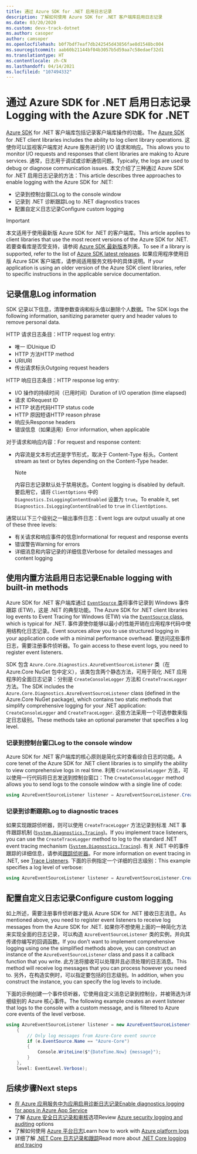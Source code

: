 ```yaml
---
title: 通过 Azure SDK for .NET 启用日志记录
description: 了解如何使用 Azure SDK for .NET 客户端库启用日志记录
ms.date: 03/20/2020
ms.custom: devx-track-dotnet
ms.author: casoper
author: camsoper
ms.openlocfilehash: b0f7bdf7eaf7db242545d43856fae8d1548bc004
ms.sourcegitcommit: aab60b21144bf04b3057b5d59aa7c58edaef32d1
ms.translationtype: HT
ms.contentlocale: zh-CN
ms.lasthandoff: 04/14/2021
ms.locfileid: "107494332"
---
```

# <a name="logging-with-the-azure-sdk-for-net"></a><span data-ttu-id="ba36b-103">通过 Azure SDK for .NET 启用日志记录</span><span class="sxs-lookup"><span data-stu-id="ba36b-103">Logging with the Azure SDK for .NET</span></span>

<span data-ttu-id="ba36b-104">[Azure SDK](https://azure.microsoft.com/downloads/) for .NET 客户端库包括记录客户端库操作的功能。</span><span class="sxs-lookup"><span data-stu-id="ba36b-104">The [Azure SDK](https://azure.microsoft.com/downloads/) for .NET client libraries includes the ability to log client library operations.</span></span> <span data-ttu-id="ba36b-105">这使你可以监视客户端库对 Azure 服务进行的 I/O 请求和响应。</span><span class="sxs-lookup"><span data-stu-id="ba36b-105">This allows you to monitor I/O requests and responses that client libraries are making to Azure services.</span></span> <span data-ttu-id="ba36b-106">通常，日志用于调试或诊断通信问题。</span><span class="sxs-lookup"><span data-stu-id="ba36b-106">Typically, the logs are used to debug or diagnose communication issues.</span></span> <span data-ttu-id="ba36b-107">本文介绍了三种通过 Azure SDK for .NET 启用日志记录的方法：</span><span class="sxs-lookup"><span data-stu-id="ba36b-107">This article describes three approaches to enable logging with the Azure SDK for .NET:</span></span>

- <span data-ttu-id="ba36b-108">记录到控制台窗口</span><span class="sxs-lookup"><span data-stu-id="ba36b-108">Log to the console window</span></span>
- <span data-ttu-id="ba36b-109">记录到 .NET 诊断跟踪</span><span class="sxs-lookup"><span data-stu-id="ba36b-109">Log to .NET diagnostics traces</span></span>
- <span data-ttu-id="ba36b-110">配置自定义日志记录</span><span class="sxs-lookup"><span data-stu-id="ba36b-110">Configure custom logging</span></span>

> [!IMPORTANT]
> <span data-ttu-id="ba36b-111">本文适用于使用最新版 Azure SDK for .NET 的客户端库。</span><span class="sxs-lookup"><span data-stu-id="ba36b-111">This article applies to client libraries that use the most recent versions of the Azure SDK for .NET.</span></span> <span data-ttu-id="ba36b-112">若要查看库是否受支持，请参阅 [Azure SDK 最新版本](https://azure.github.io/azure-sdk/releases/latest/index.html)列表。</span><span class="sxs-lookup"><span data-stu-id="ba36b-112">To see if a library is supported, refer to the list of [Azure SDK latest releases](https://azure.github.io/azure-sdk/releases/latest/index.html).</span></span> <span data-ttu-id="ba36b-113">如果应用程序使用旧版 Azure SDK 客户端库，请参阅适用服务文档中的具体说明。</span><span class="sxs-lookup"><span data-stu-id="ba36b-113">If your application is using an older version of the Azure SDK client libraries, refer to specific instructions in the applicable service documentation.</span></span>

## <a name="log-information"></a><span data-ttu-id="ba36b-114">记录信息</span><span class="sxs-lookup"><span data-stu-id="ba36b-114">Log information</span></span>

<span data-ttu-id="ba36b-115">SDK 记录以下信息，清理参数查询和标头值以删除个人数据。</span><span class="sxs-lookup"><span data-stu-id="ba36b-115">The SDK logs the following information, sanitizing parameter query and header values to remove personal data.</span></span>

<span data-ttu-id="ba36b-116">HTTP 请求日志条目：</span><span class="sxs-lookup"><span data-stu-id="ba36b-116">HTTP request log entry:</span></span>

- <span data-ttu-id="ba36b-117">唯一 ID</span><span class="sxs-lookup"><span data-stu-id="ba36b-117">Unique ID</span></span>
- <span data-ttu-id="ba36b-118">HTTP 方法</span><span class="sxs-lookup"><span data-stu-id="ba36b-118">HTTP method</span></span>
- <span data-ttu-id="ba36b-119">URI</span><span class="sxs-lookup"><span data-stu-id="ba36b-119">URI</span></span>
- <span data-ttu-id="ba36b-120">传出请求标头</span><span class="sxs-lookup"><span data-stu-id="ba36b-120">Outgoing request headers</span></span>

<span data-ttu-id="ba36b-121">HTTP 响应日志条目：</span><span class="sxs-lookup"><span data-stu-id="ba36b-121">HTTP response log entry:</span></span>

- <span data-ttu-id="ba36b-122">I/O 操作的持续时间（已用时间）</span><span class="sxs-lookup"><span data-stu-id="ba36b-122">Duration of I/O operation (time elapsed)</span></span>
- <span data-ttu-id="ba36b-123">请求 ID</span><span class="sxs-lookup"><span data-stu-id="ba36b-123">Request ID</span></span>
- <span data-ttu-id="ba36b-124">HTTP 状态代码</span><span class="sxs-lookup"><span data-stu-id="ba36b-124">HTTP status code</span></span>
- <span data-ttu-id="ba36b-125">HTTP 原因短语</span><span class="sxs-lookup"><span data-stu-id="ba36b-125">HTTP reason phrase</span></span>
- <span data-ttu-id="ba36b-126">响应头</span><span class="sxs-lookup"><span data-stu-id="ba36b-126">Response headers</span></span>
- <span data-ttu-id="ba36b-127">错误信息（如果适用）</span><span class="sxs-lookup"><span data-stu-id="ba36b-127">Error information, when applicable</span></span>

<span data-ttu-id="ba36b-128">对于请求和响应内容：</span><span class="sxs-lookup"><span data-stu-id="ba36b-128">For request and response content:</span></span>

- <span data-ttu-id="ba36b-129">内容流是文本形式还是字节形式，取决于 Content-Type 标头。</span><span class="sxs-lookup"><span data-stu-id="ba36b-129">Content stream as text or bytes depending on the Content-Type header.</span></span>
     > [!NOTE]
     > <span data-ttu-id="ba36b-130">内容日志记录默认处于禁用状态。</span><span class="sxs-lookup"><span data-stu-id="ba36b-130">Content logging is disabled by default.</span></span> <span data-ttu-id="ba36b-131">要启用它，请将 `ClientOptions` 中的 `Diagnostics.IsLoggingContentEnabled` 设置为 `true`。</span><span class="sxs-lookup"><span data-stu-id="ba36b-131">To enable it, set `Diagnostics.IsLoggingContentEnabled` to `true` in `ClientOptions`.</span></span>

<span data-ttu-id="ba36b-132">通常以以下三个级别之一输出事件日志：</span><span class="sxs-lookup"><span data-stu-id="ba36b-132">Event logs are output usually at one of these three levels:</span></span>

- <span data-ttu-id="ba36b-133">有关请求和响应事件的信息</span><span class="sxs-lookup"><span data-stu-id="ba36b-133">Informational for request and response events</span></span>
- <span data-ttu-id="ba36b-134">错误警告</span><span class="sxs-lookup"><span data-stu-id="ba36b-134">Warning for errors</span></span>
- <span data-ttu-id="ba36b-135">详细消息和内容记录的详细信息</span><span class="sxs-lookup"><span data-stu-id="ba36b-135">Verbose for detailed messages and content logging</span></span>

## <a name="enable-logging-with-built-in-methods"></a><span data-ttu-id="ba36b-136">使用内置方法启用日志记录</span><span class="sxs-lookup"><span data-stu-id="ba36b-136">Enable logging with built-in methods</span></span>

<span data-ttu-id="ba36b-137">Azure SDK for .NET 客户端库通过 [`EventSource` 类](/dotnet/api/system.diagnostics.tracing.eventsource)将事件记录到 Windows 事件跟踪 (ETW)，这是 .NET 的典型功能。</span><span class="sxs-lookup"><span data-stu-id="ba36b-137">The Azure SDK for .NET client libraries log events to Event Tracing for Windows (ETW) via the [`EventSource` class](/dotnet/api/system.diagnostics.tracing.eventsource), which is typical for .NET.</span></span> <span data-ttu-id="ba36b-138">事件源使你能够以最小的性能开销在应用程序代码中使用结构化日志记录。</span><span class="sxs-lookup"><span data-stu-id="ba36b-138">Event sources allow you to use structured logging in your application code with a minimal performance overhead.</span></span> <span data-ttu-id="ba36b-139">要访问这些事件日志，需要注册事件侦听器。</span><span class="sxs-lookup"><span data-stu-id="ba36b-139">To gain access to these event logs, you need to register event listeners.</span></span>

<span data-ttu-id="ba36b-140">SDK 包含 `Azure.Core.Diagnostics.AzureEventSourceListener` 类（在 Azure.Core NuGet 包中定义），该类包含两个静态方法，可用于简化 .NET 应用程序的全面日志记录：分别是 `CreateConsoleLogger` 方法和 `CreateTraceLogger` 方法。</span><span class="sxs-lookup"><span data-stu-id="ba36b-140">The SDK includes the `Azure.Core.Diagnostics.AzureEventSourceListener` class (defined in the Azure.Core NuGet package), which contains two static methods that simplify comprehensive logging for your .NET application: `CreateConsoleLogger` and `CreateTraceLogger`.</span></span> <span data-ttu-id="ba36b-141">这些方法采用一个可选参数来指定日志级别。</span><span class="sxs-lookup"><span data-stu-id="ba36b-141">These methods take an optional parameter that specifies a log level.</span></span>

### <a name="log-to-the-console-window"></a><span data-ttu-id="ba36b-142">记录到控制台窗口</span><span class="sxs-lookup"><span data-stu-id="ba36b-142">Log to the console window</span></span>

<span data-ttu-id="ba36b-143">Azure SDK for .NET 客户端库的核心原则是简化实时查看综合日志的功能。</span><span class="sxs-lookup"><span data-stu-id="ba36b-143">A core tenet of the Azure SDK for .NET client libraries is to simplify the ability to view comprehensive logs in real time.</span></span> <span data-ttu-id="ba36b-144">利用 `CreateConsoleLogger` 方法，可以使用一行代码将日志发送到控制台窗口：</span><span class="sxs-lookup"><span data-stu-id="ba36b-144">The `CreateConsoleLogger` method allows you to send logs to the console window with a single line of code:</span></span>

```csharp
using AzureEventSourceListener listener = AzureEventSourceListener.CreateConsoleLogger();
```

### <a name="log-to-diagnostic-traces"></a><span data-ttu-id="ba36b-145">记录到诊断跟踪</span><span class="sxs-lookup"><span data-stu-id="ba36b-145">Log to diagnostic traces</span></span>

<span data-ttu-id="ba36b-146">如果实现跟踪侦听器，则可以使用 `CreateTraceLogger` 方法记录到标准 .NET 事件跟踪机制 ([`System.Diagnostics.Tracing`](/dotnet/api/system.diagnostics.tracing))。</span><span class="sxs-lookup"><span data-stu-id="ba36b-146">If you implement trace listeners, you can use the `CreateTraceLogger` method to log to the standard .NET event tracing mechanism ([`System.Diagnostics.Tracing`](/dotnet/api/system.diagnostics.tracing)).</span></span> <span data-ttu-id="ba36b-147">有关 .NET 中的事件跟踪的详细信息，请参阅[跟踪侦听器](../framework/debug-trace-profile/trace-listeners.md)。</span><span class="sxs-lookup"><span data-stu-id="ba36b-147">For more information on event tracing in .NET, see [Trace Listeners](../framework/debug-trace-profile/trace-listeners.md).</span></span> <span data-ttu-id="ba36b-148">下面的示例指定一个详细的日志级别：</span><span class="sxs-lookup"><span data-stu-id="ba36b-148">This example specifies a log level of verbose:</span></span>

```csharp
using AzureEventSourceListener listener = AzureEventSourceListener.CreateTraceLogger(EventLevel.Verbose);
```

## <a name="configure-custom-logging"></a><span data-ttu-id="ba36b-149">配置自定义日志记录</span><span class="sxs-lookup"><span data-stu-id="ba36b-149">Configure custom logging</span></span>

<span data-ttu-id="ba36b-150">如上所述，需要注册事件侦听器才能从 Azure SDK for .NET 接收日志消息。</span><span class="sxs-lookup"><span data-stu-id="ba36b-150">As mentioned above, you need to register event listeners to receive log messages from the Azure SDK for .NET.</span></span> <span data-ttu-id="ba36b-151">如果你不想使用上面的一种简化方法来实现全面的日志记录，可以构造 `AzureEventSourceListener` 类的实例，并向其传递你编写的回调函数。</span><span class="sxs-lookup"><span data-stu-id="ba36b-151">If you don’t want to implement comprehensive logging using one the simplified methods above, you can construct an instance of the `AzureEventSourceListener` class and pass it a callback function that you write.</span></span> <span data-ttu-id="ba36b-152">此方法将接收可以处理并且必须处理的日志消息。</span><span class="sxs-lookup"><span data-stu-id="ba36b-152">This method will receive log messages that you can process however you need to.</span></span> <span data-ttu-id="ba36b-153">另外，在构造实例时，可以指定要包括的日志级别。</span><span class="sxs-lookup"><span data-stu-id="ba36b-153">In addition, when you construct the instance, you can specify the log levels to include.</span></span>

<span data-ttu-id="ba36b-154">下面的示例创建一个事件侦听器，它使用自定义消息记录到控制台，并被筛选为详细级别的 Azure 核心事件。</span><span class="sxs-lookup"><span data-stu-id="ba36b-154">The following example creates an event listener that logs to the console with a custom message, and is filtered to Azure core events of the level verbose.</span></span>

```csharp
using AzureEventSourceListener listener = new AzureEventSourceListener((e, message) =>
    {
        // Only log messages from Azure-Core event source
        if (e.EventSource.Name == "Azure-Core")
        {
            Console.WriteLine($"{DateTime.Now} {message}");
        }
    },
    level: EventLevel.Verbose);
```

## <a name="next-steps"></a><span data-ttu-id="ba36b-155">后续步骤</span><span class="sxs-lookup"><span data-stu-id="ba36b-155">Next steps</span></span>

- [<span data-ttu-id="ba36b-156">在 Azure 应用服务中为应用启用诊断日志记录</span><span class="sxs-lookup"><span data-stu-id="ba36b-156">Enable diagnostics logging for apps in Azure App Service</span></span>](/azure/app-service/troubleshoot-diagnostic-logs)
- <span data-ttu-id="ba36b-157">了解 [Azure 安全日志记录和审核](/azure/security/fundamentals/log-audit)选项</span><span class="sxs-lookup"><span data-stu-id="ba36b-157">Review [Azure security logging and auditing](/azure/security/fundamentals/log-audit) options</span></span>
- <span data-ttu-id="ba36b-158">了解如何使用 [Azure 平台日志](/azure/azure-monitor/platform/platform-logs-overview)</span><span class="sxs-lookup"><span data-stu-id="ba36b-158">Learn how to work with [Azure platform logs](/azure/azure-monitor/platform/platform-logs-overview)</span></span>
- <span data-ttu-id="ba36b-159">详细了解 [.NET Core 日志记录和跟踪](../core/diagnostics/logging-tracing.md)</span><span class="sxs-lookup"><span data-stu-id="ba36b-159">Read more about [.NET Core logging and tracing](../core/diagnostics/logging-tracing.md)</span></span>
